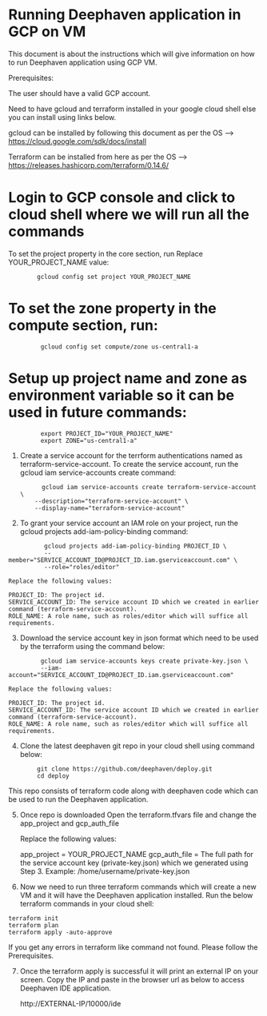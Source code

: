 #  Running Deephaven application in GCP on VM

This document is about the instructions which will give information on how to run Deephaven application using GCP VM.

Prerequisites:

The user should have a valid GCP account.

Need to have gcloud and terraform installed in your google cloud shell else you can install using links below.

gcloud can be installed by following this document as per the OS --> https://cloud.google.com/sdk/docs/install

Terraform can be installed from here as per the OS --> https://releases.hashicorp.com/terraform/0.14.6/


# Login to GCP console and click to cloud shell where we will run all the commands

   To set the project property in the core section, run Replace YOUR_PROJECT_NAME value:

```
        gcloud config set project YOUR_PROJECT_NAME
```

# To set the zone property in the compute section, run:

```
         gcloud config set compute/zone us-central1-a
```

# Setup up project name and zone as environment variable so it can be used in future commands:

```
         export PROJECT_ID="YOUR_PROJECT_NAME"
         export ZONE="us-central1-a"
```


1) Create a service account for the terrform authentications named as terraform-service-account.
   To create the service account, run the gcloud iam service-accounts create command:

    ```
          gcloud iam service-accounts create terraform-service-account \
        --description="terraform-service-account" \
        --display-name="terraform-service-account"
    ```

2) To grant your service account an IAM role on your project, run the gcloud projects add-iam-policy-binding command:

```
          gcloud projects add-iam-policy-binding PROJECT_ID \
          --member="SERVICE_ACCOUNT_ID@PROJECT_ID.iam.gserviceaccount.com" \
          --role="roles/editor"
```

    Replace the following values:

    PROJECT_ID: The project id.
    SERVICE_ACCOUNT_ID: The service account ID which we created in earlier command (terraform-service-account).
    ROLE_NAME: A role name, such as roles/editor which will suffice all requirements.


3) Download the service account key in json format which need to be used by the terraform using the command below:

```
         gcloud iam service-accounts keys create private-key.json \
         --iam-account="SERVICE_ACCOUNT_ID@PROJECT_ID.iam.gserviceaccount.com"
```

    Replace the following values:

    PROJECT_ID: The project id.
    SERVICE_ACCOUNT_ID: The service account ID which we created in earlier command (terraform-service-account).
    ROLE_NAME: A role name, such as roles/editor which will suffice all requirements.

4) Clone the latest deephaven git repo in your cloud shell using command below:

```
        git clone https://github.com/deephaven/deploy.git
        cd deploy
```

This repo consists of terraform code along with deephaven code which can be used to run the Deephaven application.


5) Once repo is downloaded Open the terraform.tfvars file and change the app_project and gcp_auth_file

   Replace the following values:

   app_project = YOUR_PROJECT_NAME
   gcp_auth_file = The full path for the service account key (private-key.json) which we generated using Step 3.
                  Example: /home/username/private-key.json


6) Now we need to run three terraform commands which will create a new VM and it will have the Deephaven application installed.
   Run the below terraform commands in your cloud shell:

 ```
 terraform init
 terraform plan
 terraform apply -auto-approve
 ```
 If you get any errors in terraform like command not found. Please follow the Prerequisites.

7) Once the terraform apply is successful it will print an external IP on your screen.
    Copy the IP and paste in the browser url as below to access Deephaven IDE application.

    http://EXTERNAL-IP/10000/ide
